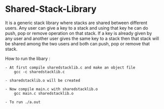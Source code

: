 # Shared-Stack-Library

It is a generic stack library where stacks are shared between different users. Any user can give a key to a stack and using that key he can do push, pop or remove operation on that stack. If a key is already given by any user and another user gives the same key to a stack then that stack will be shared among the two users and both can push, pop or remove that stack.

How to run the libary :

	- At first compile sharedstacklib.c and make an object file
		gcc -c sharedstacklib.c

	- sharedstacklib.o will be created

	- Now compile main.c with sharedstacklib.o
		gcc main.c sharedstacklib.o

	- To run ./a.out


